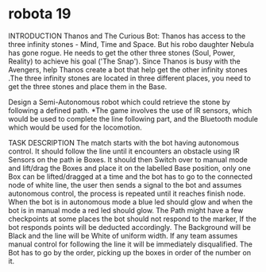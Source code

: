 # robota 19

INTRODUCTION
Thanos and The Curious Bot:
Thanos has access to the three infinity stones - Mind, Time and Space. But his robo daughter
Nebula has gone rogue. He needs to get the other three stones (Soul, Power, Reality) to achieve his
goal ('The Snap'). Since Thanos is busy with the Avengers, help Thanos create a bot that help get
the other infinity stones .The three infinity stones are located in three different places, you need to
get the three stones and place them in the Base.

Design a Semi-Autonomous robot which could retrieve the stone by following a defined path.
*The game involves the use of IR sensors, which would be used to complete the line following part,
and the Bluetooth module which would be used for the locomotion.

TASK DESCRIPTION
The match starts with the bot having autonomous control. It should follow the line until it
encounters an obstacle using IR Sensors on the path ie Boxes. It should then Switch over to
manual mode and lift/drag the Boxes and place it on the labelled Base position, only one Box can
be lifted/dragged at a time and the bot has to go to the connected node of white line, the user
then sends a signal to the bot and assumes autonomous control, the process is repeated until it
reaches finish node.
When the bot is in autonomous mode a blue led should glow and when the bot is in manual mode
a red led should glow. The Path might have a few checkpoints at some places the bot should not
respond to the marker, If the bot responds points will be deducted accordingly.
The Background will be Black and the line will be White of uniform width. If any team assumes
manual control for following the line it will be immediately disqualified. The Bot has to go by the
order, picking up the boxes in order of the number on it.
